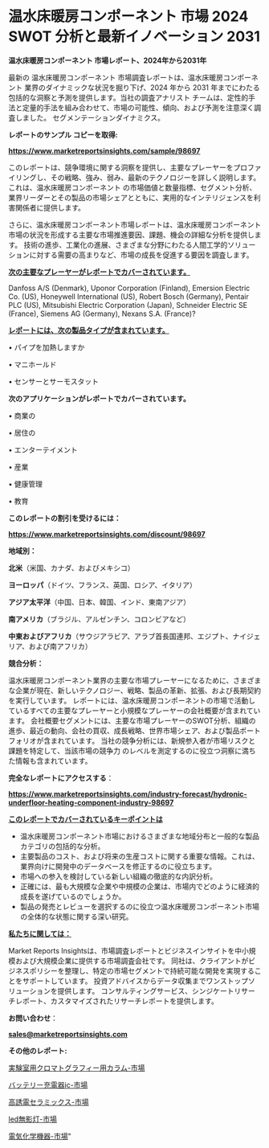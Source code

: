 # 温水床暖房コンポーネント 市場 2024 SWOT 分析と最新イノベーション 2031

<strong>温水床暖房コンポーネント 市場レポート、2024年から2031年</strong>

最新の 温水床暖房コンポーネント 市場調査レポートは、温水床暖房コンポーネント 業界のダイナミックな状況を掘り下げ、2024 年から 2031 年までにわたる包括的な洞察と予測を提供します。当社の調査アナリスト チームは、定性的手法と定量的手法を組み合わせて、市場の可能性、傾向、および予測を注意深く調査しました。 セグメンテーションダイナミクス。



<strong>レポートのサンプル コピーを取得:</strong> <a href=https://www.marketreportsinsights.com/sample/98697>

<strong><u>https://www.marketreportsinsights.com/sample/98697</u></strong></a>

このレポートは、競争環境に関する洞察を提供し、主要なプレーヤーをプロファイリングし、その戦略、強み、弱み、最新のテクノロジーを詳しく説明します。 これは、温水床暖房コンポーネント の市場価値と数量指標、セグメント分析、業界リーダーとその製品の市場シェアとともに、実用的なインテリジェンスを利害関係者に提供します。

さらに、温水床暖房コンポーネント市場レポートは、温水床暖房コンポーネント市場の状況を形成する主要な市場推進要因、課題、機会の詳細な分析を提供します。 技術の進歩、工業化の進展、さまざまな分野にわたる人間工学的ソリューションに対する需要の高まりなど、市場の成長を促進する要因を調査します。



<strong><u>次の主要なプレーヤーがレポートでカバーされています。</u></strong>

Danfoss A/S (Denmark), Uponor Corporation (Finland), Emersion Electric Co. (US), Honeywell International (US), Robert Bosch (Germany), Pentair PLC (US), Mitsubishi Electric Corporation (Japan), Schneider Electric SE (France), Siemens AG (Germany), Nexans S.A. (France)?



<strong><u><b>レポートには、次の製品タイプが含まれています。</b></u></strong>

• パイプを加熱しますか

• マニホールド

• センサーとサーモスタット



<strong><b>次のアプリケーションがレポートでカバーされています。</b></strong>

• 商業の

• 居住の

• エンターテイメント

• 産業

• 健康管理

• 教育



<strong><b>このレポートの割引を受けるには：</b></strong><a href=https://www.marketreportsinsights.com/discount/98697>

<strong><u>https://www.marketreportsinsights.com/discount/98697</u></strong></a>



<strong>地域別：</strong>



<strong>北米</strong>（米国、カナダ、およびメキシコ）



<strong>ヨーロッパ</strong>（ドイツ、フランス、英国、ロシア、イタリア）



<strong>アジア太平洋</strong>（中国、日本、韓国、インド、東南アジア）



<strong>南アメリカ</strong>（ブラジル、アルゼンチン、コロンビアなど）



<strong>中東およびアフリカ</strong>（サウジアラビア、アラブ首長国連邦、エジプト、ナイジェリア、および南アフリカ）



<strong>競合分析：</strong>

温水床暖房コンポーネント業界の主要な市場プレーヤーになるために、さまざまな企業が現在、新しいテクノロジー、戦略、製品の革新、拡張、および長期契約を実行しています。 レポートには、温水床暖房コンポーネントの市場で活動しているすべての主要なプレーヤーと小規模なプレーヤーの会社概要が含まれています。 会社概要セグメントには、主要な市場プレーヤーのSWOT分析、組織の進歩、最近の動向、会社の買収、成長戦略、世界市場シェア、および製品ポートフォリオが含まれています。 当社の競争分析には、新規参入者が市場リスクと課題を特定して、当該市場の競争力 のレベルを測定するのに役立つ洞察に満ちた情報も含まれています。



<strong>完全なレポートにアクセスする</strong>：

<a href=https://www.marketreportsinsights.com/industry-forecast/hydronic-underfloor-heating-component-industry-98697>

<strong><u>https://www.marketreportsinsights.com/industry-forecast/hydronic-underfloor-heating-component-industry-98697</u></strong></a>



<strong><u><b>このレポートでカバーされているキーポイントは</b></u></strong>
<ul>
  <li>温水床暖房コンポーネント市場におけるさまざまな地域分布と一般的な製品カテゴリの包括的な分析。</li>
  <li>主要製品のコスト、および将来の生産コストに関する重要な情報。これは、業界向けに開発中のデータベースを修正するのに役立ちます。</li>
  <li>市場への参入を検討している新しい組織の徹底的な内訳分析。</li>
  <li>正確には、最も大規模な企業や中規模の企業は、市場内でどのように経済的成長を遂げているのでしょうか。</li>
  <li>製品の発売とレビューを選択するのに役立つ温水床暖房コンポーネント市場の全体的な状態に関する深い研究。</li>
</ul>


<strong><u><b>私たちに関しては：</b></u></strong>

Market Reports Insightsは、市場調査レポートとビジネスインサイトを中小規模および大規模企業に提供する市場調査会社です。 同社は、クライアントがビジネスポリシーを整理し、特定の市場セグメントで持続可能な開発を実現することをサポートしています。 投資アドバイスからデータ収集までワンストップソリューションを提供します。 コンサルティングサービス、シンジケートリサーチレポート、カスタマイズされたリサーチレポートを提供します。



<strong><b>お問い合わせ</b></strong>：

<a href=mailto:sales@marketreportsinsights.com>

<strong><u>sales@marketreportsinsights.com</u></strong></a>



<strong>その他のレポート:</strong>

<a href=https://www.linkedin.com/pulse/実験室用クロマトグラフィー用カラム-市場-2023-推進要因と成長機会-2030-qspcf/>実験室用クロマトグラフィー用カラム-市場</a>

<a href=https://www.linkedin.com/pulse/バッテリー充電器ic-市場-2023-総利益と主要ベンダー-2030-nl34f/>バッテリー充電器ic-市場</a>

<a href=https://www.linkedin.com/pulse/高誘電セラミックス-市場-2023-最新の-cagr-および成長分析-2030-ox5hf/>高誘電セラミックス-市場</a>

<a href=https://www.linkedin.com/pulse/led無影灯-市場-2023-swot-分析と成長率-2030-market-maverick-diaries-24-analysi-swtmf/>led無影灯-市場</a>

<a href=https://www.linkedin.com/pulse/電気化学機器-市場-2023-競争分析と事業成長-2030-pr-news-hub-m55wf/>電気化学機器-市場</a>"
